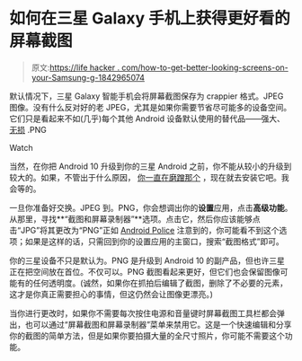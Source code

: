 # 如何在三星 Galaxy 手机上获得更好看的屏幕截图

> 原文:[https://life hacker . com/how-to-get-better-looking-screens-on-your-Samsung-g-1842965074](https://lifehacker.com/how-to-get-better-looking-screenshots-on-your-samsung-g-1842965074)

默认情况下，三星 Galaxy 智能手机会将屏幕截图保存为 crappier 格式。JPEG 图像。没有什么反对好的老 JPEG，尤其是如果你需要节省尽可能多的设备空间。它们只是看起来不如(几乎)每个其他 Android 设备默认使用的替代品——强大、 [无损](https://www.digitaltrends.com/photography/jpeg-vs-png/) .PNG

Watch

当然，在你把 Android 10 升级到你的三星 Android 之前，你不能从较小的升级到较大的。如果，不管出于什么原因， [你一直在磨蹭那个](https://lifehacker.com/find-out-when-your-samsung-device-is-getting-android-10-1840235349) ，现在就去安装它吧。我会等的。

一旦你准备好交换。JPEG 到。PNG，你会想调出你的**设置**应用，点击**高级功能**。从那里，寻找**“截图和屏幕录制器”**选项。点击它，然后你应该能够点击“JPG”将其更改为“PNG”正如 [Android Police](https://www.androidpolice.com/2020/04/19/how-to-save-screenshots-as-png-on-samsung-galaxy-phones/) 注意到的，你可能看不到这个选项；如果是这样的话，只需回到你的设置应用的主窗口，搜索“截图格式”即可。

你的三星设备不只是默认为。PNG 是升级到 Android 10 的副产品，但也许三星正在把空间放在首位。不仅可以。PNG 截图看起来更好，但它们也会保留图像可能有的任何透明度。(诚然，如果你在抓拍后编辑了截图，删除了不必要的元素，这才是你真正需要担心的事情，但这仍然会让图像更漂亮。)

当你进行更改时，如果你不需要每次按住电源和音量键时屏幕截图工具栏都会弹出，也可以通过“屏幕截图和屏幕录制器”菜单来禁用它。这是一个快速编辑和分享你的截图的简单方法，但是如果你要拍摄大量的全尺寸照片，你可能不需要这个功能。